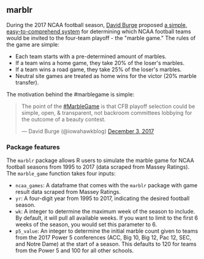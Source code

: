 ## marblr

During the 2017 NCAA football season, [David Burge](https://twitter.com/iowahawkblog) proposed [a simple, easy-to-comprehend system](https://twitter.com/iowahawkblog/status/931947718628593664) for determining which NCAA football teams would be invited to the four-team playoff - the "marble game." The rules of the game are simple:

- Each team starts with a pre-determined amount of marbles.
- If a team wins a home game, they take 20% of the loser's marbles.
- If a team wins a road game, they take 25% of the loser's marbles.
- Neutral site games are treated as home wins for the victor (20% marble transfer).

The motivation behind the #marblegame is simple: 

<blockquote class="twitter-tweet" data-lang="en"><p lang="en" dir="ltr">The point of the <a href="https://twitter.com/hashtag/MarbleGame?src=hash&amp;ref_src=twsrc%5Etfw">#MarbleGame</a> is that CFB playoff selection could be simple, open, &amp; transparent, not backroom committees lobbying for the outcome of a beauty contest.</p>&mdash; David Burge (@iowahawkblog) <a href="https://twitter.com/iowahawkblog/status/937352469511835650?ref_src=twsrc%5Etfw">December 3, 2017</a></blockquote> 

### Package features

The `marblr` package allows R users to simulate the marble game for NCAA football seasons from 1995 to 2017 (data scraped from Massey Ratings). The `marble_game` function takes four inputs:

- `ncaa_games`: A dataframe that comes with the `marblr` package with game result data scraped from Massey Ratings.
- `yr`: A four-digit year from 1995 to 2017, indicating the desired football season.
- `wk`: A integer to determine the maximum week of the season to include. By default, it will pull all available weeks. If you want to limit to the first 6 weeks of the season, you would set this parameter to 6. 
- `p5_value`: An integer to determine the initial marble count given to teams from the 2017 Power 5 conferences (ACC, Big 10, Big 12, Pac 12, SEC, and Notre Dame) at the start of a season. This defaults to 120 for teams from the Power 5 and 100 for all other schools. 
